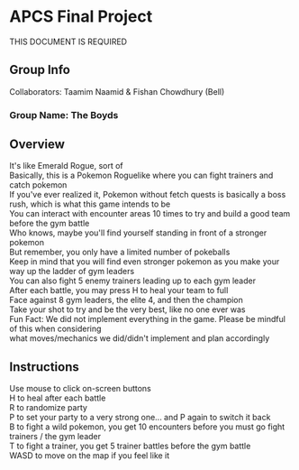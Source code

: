 # APCS Final Project
THIS DOCUMENT IS REQUIRED
## Group Info
Collaborators: Taamim Naamid & Fishan Chowdhury (Bell)
### Group Name: The Boyds
## Overview
It's like Emerald Rogue, sort of\
Basically, this is a Pokemon Roguelike where you can fight trainers and catch pokemon\
If you've ever realized it, Pokemon without fetch quests is basically a boss rush, which is what this game intends to be\
You can interact with encounter areas 10 times to try and build a good team before the gym battle\
Who knows, maybe you'll find yourself standing in front of a stronger pokemon\
But remember, you only have a limited number of pokeballs\
Keep in mind that you will find even stronger pokemon as you make your way up the ladder of gym leaders\
You can also fight 5 enemy trainers leading up to each gym leader\
After each battle, you may press H to heal your team to full\
Face against 8 gym leaders, the elite 4, and then the champion\
Take your shot to try and be the very best, like no one ever was\
Fun Fact: We did not implement everything in the game. Please be mindful of this when considering\
what moves/mechanics we did/didn't implement and plan accordingly

## Instructions
Use mouse to click on-screen buttons\
H to heal after each battle\
R to randomize party\
P to set your party to a very strong one... and P again to switch it back\
B to fight a wild pokemon, you get 10 encounters before you must go fight trainers / the gym leader\
T to fight a trainer, you get 5 trainer battles before the gym battle\
WASD to move on the map if you feel like it
